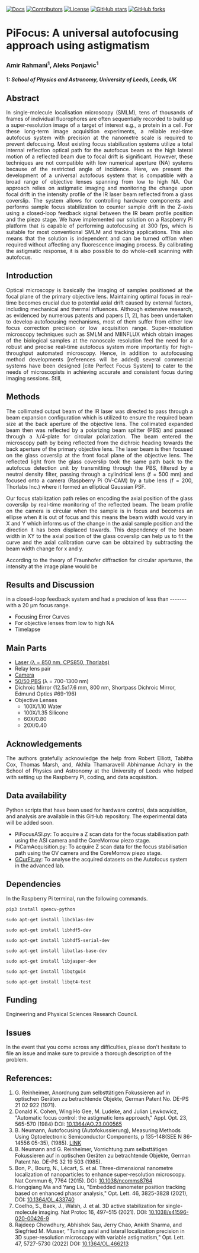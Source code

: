 [![Docs](https://img.shields.io/badge/documentation-link-blueviolet)](https://AmirSTORMic/PiFocus)
[![Contributors](https://img.shields.io/github/contributors-anon/AmirSTORMic/PiFocus)](https://github.com/AmirSTORMic/PiFocus/graphs/contributors)
[![License](https://img.shields.io/github/license/AmirSTORMic/PiFocus?color=Green)](https://github.com/AmirSTORMic/PiFocus/blob/main/LICENSE.md)
[![GitHub stars](https://img.shields.io/github/stars/AmirSTORMic/PiFocus?style=social)](https://github.com/AmirSTORMic/PiFocus/)
[![GitHub forks](https://img.shields.io/github/forks/AmirSTORMic/PiFocus?style=social)](https://github.com/AmirSTORMic/PiFocus/)

# PiFocus: A universal autofocusing approach using astigmatism

### Amir Rahmani<sup>1</sup>, Aleks Ponjavic<sup>1</sup>
#### 1: *School of Physics and Astronomy, University of Leeds, Leeds, UK*

## Abstract
<p align="justify">
In single-molecule localisation microscopy (SMLM), tens of thousands of frames of individual fluorophores are often sequentially recorded to build up a super-resolution image of a target of interest e.g., a protein in a cell. For these long-term image acquisition experiments, a reliable real-time autofocus system with precision at the nanometre scale is required to prevent defocusing. Most existing focus stabilization systems utilize a total internal reflection optical path for the autofocus beam as the high lateral motion of a reflected beam due to focal drift is significant. However, these techniques are not compatible with low numerical aperture (NA) systems because of the restricted angle of incidence. Here, we present the development of a universal autofocus system that is compatible with a broad range of objective lenses spanning from low to high NA. Our approach relies on astigmatic imaging and monitoring the change upon focal drift in the intensity profile of the IR laser beam reflected from a glass coverslip. The system allows for controlling hardware components and performs sample focus stabilization to counter sample drift in the Z-axis using a closed-loop feedback signal between the IR beam profile position and the piezo stage. We have implemented our solution on a Raspberry PI platform that is capable of performing autofocusing at 300 fps, which is suitable for most conventional SMLM and tracking applications. This also means that the solution is independent and can be turned off/on when required without affecting any fluorescence imaging process. By calibrating the astigmatic response, it is also possible to do whole-cell scanning with autofocus.  
</p>

## Introduction
<p align="justify">
Optical microscopy is basically the imaging of samples positioned at the focal plane of the primary objective lens. Maintaining optimal focus in real-time becomes crucial due to potential axial drift caused by external factors, including mechanical and thermal influences. Although extensive research, as evidenced by numerous patents and papers [1, 2], has been undertaken to develop autofocusing mechanisms, most of them suffer from either low focus correction precision or low acquisition range. Super-resolution microscopy techniques such as SMLM and MIINFLUX which obtain images of the biological samples at the nanoscale resolution feel the need for a robust and precise real-time autofocus system more importantly for high-throughput automated microscopy. Hence, in addition to autofocusing method developments [references will be added] several commercial systems have been designed [cite Perfect Focus System] to cater to the needs of microscopists in achieving accurate and consistent focus during imaging sessions. Still, 
</p>

## Methods
<p align="justify">
The collimated output beam of the IR laser was directed to pass through a beam expansion configuration which is utilized to ensure the required beam size at the back aperture of the objective lens. The collimated expanded beam then was reflected by a polarizing beam splitter (PBS) and passed through a λ/4-plate for circular polarization. The beam entered the microscopy path by being reflected from the dichroic heading towards the back aperture of the primary objective lens. The laser beam is then focused on the glass coverslip at the front focal plane of the objective lens. The reflected light from the glass coverslip took the same path back to the autofocus detection unit by transmitting through the PBS, filtered by a neutral density filter, passing through a cylindrical lens (f = 500 mm) and focused onto a camera (Raspberry Pi OV-CAM) by a tube lens (f = 200, Thorlabs Inc.) where it formed an elliptical Gaussian PSF.  
</p>

<p align="justify">
Our focus stabilization path relies on encoding the axial position of the glass coverslip by real-time monitoring of the reflected beam. The beam profile on the camera is circular when the sample is in focus and becomes an ellipse when it is out of focus and this means the beam width would vary in X and Y which informs us of the change in the axial sample position and the direction it has been displaced towards. This dependency of the beam width in XY to the axial position of the glass coverslip can help us to fit the curve and the axial calibration curve can be obtained by subtracting the beam width change for x and y.  
</p>

<p align="justify">
According to the theory of Fraunhofer diffraction for circular apertures, the intensity at the image plane would be 
</p>

## Results and Discussion
in a closed-loop feedback system and had a precision of less than ------- with a 20 µm focus range.
  * Focusing Error Curves
  * For objective lenses from low to high NA
  * Timelapse 


## Main Parts
  * [Laser (λ = 850 nm, CPS850, Thorlabs)](https://www.thorlabs.com/thorproduct.cfm?partnumber=CPS850)
  * Relay lens pair
  * [Camera](https://www.raspberrypi.com/products/raspberry-pi-high-quality-camera/)
  * [50/50 PBS](https://www.thorlabs.com/thorproduct.cfm?partnumber=CCM1-PBS255/M) (λ = 700-1300 nm)
  * Dichroic Mirror (12.5x17.6 mm, 800 nm, Shortpass Dichroic Mirror,	Edmund Optics	#69-196)
  * Objective Lenses
    - 100X/1.10 Water
    - 100X/1.35 Silicone
    - 60X/0.80
    - 20X/0.40 

## Acknowledgements
<p align="justify">
The authors gratefully acknowledge the help from Robert Elliott, Tabitha Cox, Thomas Marsh, and, Akhila Thamaravelil Abhimanue Achary in the School of Physics and Astronomy at the University of Leeds who helped with setting up the Raspberry Pi, coding, and data acquisition.
</p>

## Data availability
Python scripts that have been used for hardware control, data acquisition, and analysis are available in this GitHub repository. The experimental data will be added soon.
  * PiFocusASI.py: To acquire a Z scan data for the focus stabilisation path using the ASI camera and the CoreMorrow piezo stage. 
  * PiCamAcquisition.py: To acquire Z scan data for the focus stabilisation path using the OV camera and the CoreMorrow piezo stage.
  * [GCurFit.py](https://github.com/AmirSTORMic/PiFocus/master/GCurFit.py): To analyse the acquired datasets on the Autofocus system in the advanced lab. 

## Dependencies
In the Raspberry Pi terminal, run the following commands. 

`pip3 install opencv-python`


`sudo apt-get install libcblas-dev`


`sudo apt-get install libhdf5-dev`


`sudo apt-get install libhdf5-serial-dev`


`sudo apt-get install libatlas-base-dev`


`sudo apt-get install libjasper-dev`


`sudo apt-get install libqtgui4`


`sudo apt-get install libqt4-test`


## Funding
Engineering and Physical Sciences Research Council.

## Issues
In the event that you come across any difficulties, please don't hesitate to file an issue and make sure to provide a thorough description of the problem.

## References:
  1. G. Reinheimer, Anordnung zum selbsttätigen Fokussieren auf in optischen Geräten zu betrachtende Objekte, German Patent No. DE-PS 21 02 922 (1971).
  2. Donald K. Cohen, Wing Ho Gee, M. Ludeke, and Julian Lewkowicz, "Automatic focus control: the astigmatic lens approach," Appl. Opt. 23, 565-570 (1984) DOI: [10.1364/AO.23.000565](https://doi.org/10.1364/AO.23.000565)
  3. B. Neumann, Autofocusing (Autofokussierung), Measuring Methods Using Optoelectronic Semiconductor Components, p 135-148(SEE N 86-14556 05-35), (1985). [LINK](https://scholar.google.com/scholar_lookup?title=Autofokussierung&publication_year=1985&author=B.%20Neumann)
  4. B. Neumann and G. Reinheimer, Vorrichtung zum selbsttätigen Fokussieren auf in optischen Geräten zu betrachtende Objekte, German Patent No. DE-PS 32 19 503 (1985).
  5. Bon, P., Bourg, N., Lécart, S. et al. Three-dimensional nanometre localization of nanoparticles to enhance super-resolution microscopy. Nat Commun 6, 7764 (2015). DOI: [10.1038/ncomms8764](https://doi.org/10.1038/ncomms8764)
  6. Hongqiang Ma and Yang Liu, "Embedded nanometer position tracking based on enhanced phasor analysis," Opt. Lett. 46, 3825-3828 (2021), DOI: [10.1364/OL.433740](https://doi.org/10.1364/OL.433740)
  7. Coelho, S., Baek, J., Walsh, J. et al. 3D active stabilization for single-molecule imaging. Nat Protoc 16, 497–515 (2021). DOI: [10.1038/s41596-020-00426-9](https://doi.org/10.1038/s41596-020-00426-9)
  8. Rajdeep Chowdhury, Abhishek Sau, Jerry Chao, Ankith Sharma, and Siegfried M. Musser, "Tuning axial and lateral localization precision in 3D super-resolution microscopy with variable astigmatism," Opt. Lett. 47, 5727-5730 (2022) DOI: [10.1364/OL.466213](https://doi.org/10.1364/OL.466213)
